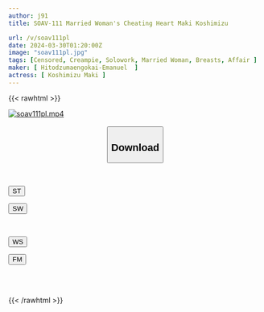 ```yaml
---
author: j91
title: SOAV-111 Married Woman's Cheating Heart Maki Koshimizu

url: /v/soav111pl
date: 2024-03-30T01:20:00Z
image: "soav111pl.jpg"
tags: [Censored, Creampie, Solowork, Married Woman, Breasts, Affair	]
maker: [ Hitodzumaengokai-Emanuel  ]
actress: [ Koshimizu Maki ]
---
```



{{< rawhtml >}}

<div class="video" data-videoid="3aRgJDR3wYtdWRk">
    <a href="javascript:;">
        <img src="/v/soav111pl/soav111pl.jpg" width="WIDTH" height="HEIGHT" alt="soav111pl.mp4" loading="lazy">
    </a>
</div>

<script type="text/javascript" src="https://j91.asia/asset/on-demand-st.js"></script>

<br>
  <link rel="stylesheet" href="https://j91.asia/asset/bs5.css">
  
  <center>
  <button class="btn btn-primary" type="button" data-bs-toggle="collapse" data-bs-target=".multi-collapse" aria-expanded="false" aria-controls="multiCollapseExample1 multiCollapseExample2"><h2>Download</h2></button></center>
</p>
<div class="row">
  <div class="col">
    <div class="collapse multi-collapse" id="multiCollapseExample1">
      <div class="card card-body">
	      	      <br>
<div class="buttons">  
<p><a href="https://streamtape.to/v/3aRgJDR3wYtdWRk" target="_blank"><button class="btn-hover color-3"><i class="fa fa-download"></i> ST</button></a></p>
<p><a href="https://asnwish.com/qpemig1r4bpp" target="_blank"><button class="btn-hover color-2"><i class="fa fa-download"></i> SW</button></a></p></div>
    </div>
  </div>
</div>
  <div class="col">
    <div class="collapse multi-collapse" id="multiCollapseExample2">
      <div class="card card-body">
	      <br>
<div class="buttons">
<p><a href="https://wolfstream.tv/avpb1vra5kh6"><button class="btn-hover color-9"><i class="fa fa-download"></i> WS</button></a></p>
<p><a href="https://filemoon.sx/d/luxurca8squi"><button class="btn-hover color-8"><i class="fa fa-download"></i> FM</button></a></p></div>
<br><br>
      </div>
    </div>
  </div>
</div>

{{< /rawhtml >}}